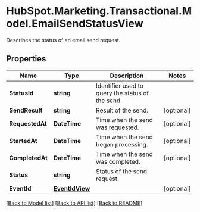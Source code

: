 # HubSpot.Marketing.Transactional.Model.EmailSendStatusView
Describes the status of an email send request.

## Properties

Name | Type | Description | Notes
------------ | ------------- | ------------- | -------------
**StatusId** | **string** | Identifier used to query the status of the send. | 
**SendResult** | **string** | Result of the send. | [optional] 
**RequestedAt** | **DateTime** | Time when the send was requested. | [optional] 
**StartedAt** | **DateTime** | Time when the send began processing. | [optional] 
**CompletedAt** | **DateTime** | Time when the send was completed. | [optional] 
**Status** | **string** | Status of the send request. | 
**EventId** | [**EventIdView**](EventIdView.md) |  | [optional] 

[[Back to Model list]](../README.md#documentation-for-models) [[Back to API list]](../README.md#documentation-for-api-endpoints) [[Back to README]](../README.md)

